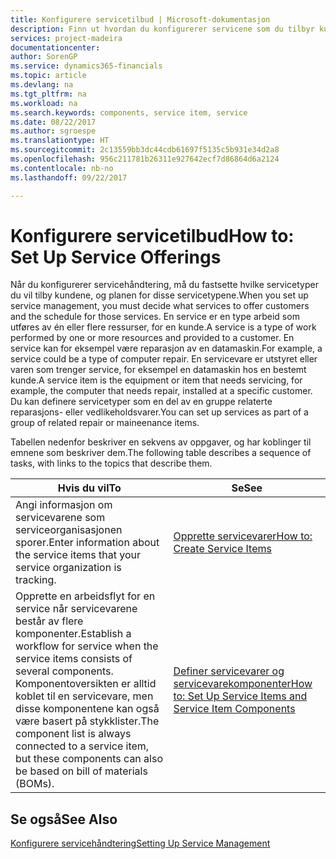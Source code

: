 ```yaml
---
title: Konfigurere servicetilbud | Microsoft-dokumentasjon
description: Finn ut hvordan du konfigurerer servicene som du tilbyr kundene.
services: project-madeira
documentationcenter: 
author: SorenGP
ms.service: dynamics365-financials
ms.topic: article
ms.devlang: na
ms.tgt_pltfrm: na
ms.workload: na
ms.search.keywords: components, service item, service
ms.date: 08/22/2017
ms.author: sgroespe
ms.translationtype: HT
ms.sourcegitcommit: 2c13559bb3dc44cdb61697f5135c5b931e34d2a8
ms.openlocfilehash: 956c211781b26311e927642ecf7d86864d6a2124
ms.contentlocale: nb-no
ms.lasthandoff: 09/22/2017

---
```


# <a name="how-to-set-up-service-offerings"></a><span data-ttu-id="3fb07-103">Konfigurere servicetilbud</span><span class="sxs-lookup"><span data-stu-id="3fb07-103">How to: Set Up Service Offerings</span></span>
<span data-ttu-id="3fb07-104">Når du konfigurerer servicehåndtering, må du fastsette hvilke servicetyper du vil tilby kundene, og planen for disse servicetypene.</span><span class="sxs-lookup"><span data-stu-id="3fb07-104">When you set up service management, you must decide what services to offer customers and the schedule for those services.</span></span> <span data-ttu-id="3fb07-105">En service er en type arbeid som utføres av én eller flere ressurser, for en kunde.</span><span class="sxs-lookup"><span data-stu-id="3fb07-105">A service is a type of work performed by one or more resources and provided to a customer.</span></span> <span data-ttu-id="3fb07-106">En service kan for eksempel være reparasjon av en datamaskin.</span><span class="sxs-lookup"><span data-stu-id="3fb07-106">For example, a service could be a type of computer repair.</span></span> <span data-ttu-id="3fb07-107">En servicevare er utstyret eller varen som trenger service, for eksempel en datamaskin hos en bestemt kunde.</span><span class="sxs-lookup"><span data-stu-id="3fb07-107">A service item is the equipment or item that needs servicing, for example, the computer that needs repair, installed at a specific customer.</span></span> <span data-ttu-id="3fb07-108">Du kan definere servicetyper som en del av en gruppe relaterte reparasjons- eller vedlikeholdsvarer.</span><span class="sxs-lookup"><span data-stu-id="3fb07-108">You can set up services as part of a group of related repair or maineenance items.</span></span>  
  
<span data-ttu-id="3fb07-109">Tabellen nedenfor beskriver en sekvens av oppgaver, og har koblinger til emnene som beskriver dem.</span><span class="sxs-lookup"><span data-stu-id="3fb07-109">The following table describes a sequence of tasks, with links to the topics that describe them.</span></span>  
  
|<span data-ttu-id="3fb07-110">**Hvis du vil**</span><span class="sxs-lookup"><span data-stu-id="3fb07-110">**To**</span></span>|<span data-ttu-id="3fb07-111">**Se**</span><span class="sxs-lookup"><span data-stu-id="3fb07-111">**See**</span></span>|  
|------------|-------------|  
|<span data-ttu-id="3fb07-112">Angi informasjon om servicevarene som serviceorganisasjonen sporer.</span><span class="sxs-lookup"><span data-stu-id="3fb07-112">Enter information about the service items that your service organization is tracking.</span></span>|[<span data-ttu-id="3fb07-113">Opprette servicevarer</span><span class="sxs-lookup"><span data-stu-id="3fb07-113">How to: Create Service Items</span></span>](service-how-to-create-service-items.md)|  
|<span data-ttu-id="3fb07-114">Opprette en arbeidsflyt for en service når servicevarene består av flere komponenter.</span><span class="sxs-lookup"><span data-stu-id="3fb07-114">Establish a workflow for service when the service items consists of several components.</span></span> <span data-ttu-id="3fb07-115">Komponentoversikten er alltid koblet til en servicevare, men disse komponentene kan også være basert på stykklister.</span><span class="sxs-lookup"><span data-stu-id="3fb07-115">The component list is always connected to a service item, but these components can also be based on bill of materials (BOMs).</span></span>|[<span data-ttu-id="3fb07-116">Definer servicevarer og servicevarekomponenter</span><span class="sxs-lookup"><span data-stu-id="3fb07-116">How to: Set Up Service Items and Service Item Components</span></span>](service-how-setup-service-items.md)|  
  
## <a name="see-also"></a><span data-ttu-id="3fb07-117">Se også</span><span class="sxs-lookup"><span data-stu-id="3fb07-117">See Also</span></span>  
[<span data-ttu-id="3fb07-118">Konfigurere servicehåndtering</span><span class="sxs-lookup"><span data-stu-id="3fb07-118">Setting Up Service Management</span></span>](service-setup-service.md)   
